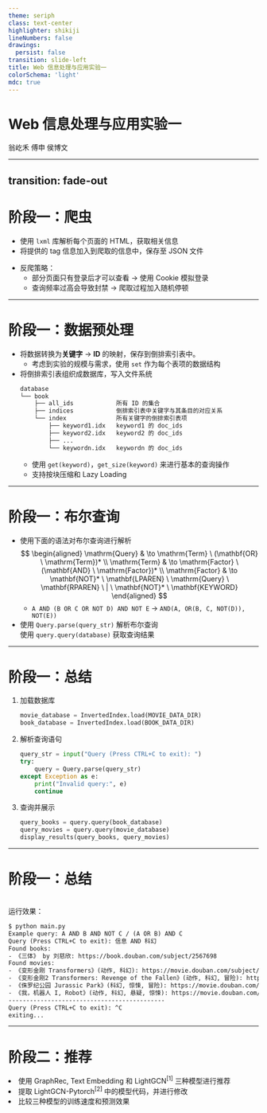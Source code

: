 ```yaml
---
theme: seriph
class: text-center
highlighter: shikiji
lineNumbers: false
drawings:
  persist: false
transition: slide-left
title: Web 信息处理与应用实验一
colorSchema: 'light'
mdc: true
---
```


# Web 信息处理与应用实验一

翁屹禾 傅申 侯博文

<!--
The last comment block of each slide will be treated as slide notes. It will be visible and editable in Presenter Mode along with the slide. [Read more in the docs](https://sli.dev/guide/syntax.html#notes)
-->

---
transition: fade-out
---

# 阶段一：爬虫

<v-click>

- 使用 `lxml` 库解析每个页面的 HTML，获取相关信息
- 将提供的 tag 信息加入到爬取的信息中，保存至 JSON 文件

</v-click>
<v-click>

- 反爬策略：
    - 部分页面只有登录后才可以查看 $\to$ 使用 Cookie 模拟登录
    - 查询频率过高会导致封禁 $\to$ 爬取过程加入随机停顿

</v-click>

---

# 阶段一：数据预处理

<v-clicks depth="1">

- 将数据转换为**关键字** $\to$ **ID** 的映射，保存到倒排索引表中。
    - 考虑到实验的规模与需求，使用 `set` 作为每个表项的数据结构
- 将倒排索引表组织成数据库，写入文件系统
    ```txt
    database
    └── book
        ├── all_ids            所有 ID 的集合
        ├── indices            倒排索引表中关键字与其条目的对应关系
        └── index              所有关键字的倒排索引表项
            ├── keyword1.idx   keyword1 的 doc_ids
            ├── keyword2.idx   keyword2 的 doc_ids
            ├── ...
            └── keywordn.idx   keywordn 的 doc_ids
    ```
    - 使用 `get(keyword)`，`get_size(keyword)` 来进行基本的查询操作
    - 支持按块压缩和 Lazy Loading

</v-clicks>

---

# 阶段一：布尔查询

<v-clicks depth="1">

- 使用下面的语法对布尔查询进行解析
    $$
    \begin{aligned}
        \mathrm{Query}  & \to \mathrm{Term} \  (\mathbf{OR} \  \mathrm{Term})* \\
        \mathrm{Term}   & \to \mathrm{Factor} \  (\mathbf{AND} \  \mathrm{Factor})* \\
        \mathrm{Factor} & \to \mathbf{NOT}* \  \mathbf{LPAREN} \  \mathrm{Query} \  \mathbf{RPAREN} \  | \  \mathbf{NOT}* \  \mathbf{KEYWORD}
    \end{aligned}
    $$
    - `A AND (B OR C OR NOT D) AND NOT E` $\to$ `AND(A, OR(B, C, NOT(D)), NOT(E))`
- 使用 `Query.parse(query_str)` 解析布尔查询 <br>
  使用 `query.query(database)` 获取查询结果

</v-clicks>

---

# 阶段一：总结

1. 加载数据库
    ```python
    movie_database = InvertedIndex.load(MOVIE_DATA_DIR)
    book_database = InvertedIndex.load(BOOK_DATA_DIR)
    ```
2. 解析查询语句
    ```python
    query_str = input("Query (Press CTRL+C to exit): ")
    try:
        query = Query.parse(query_str)
    except Exception as e:
        print("Invalid query:", e)
        continue
    ```
3. 查询并展示
    ```python
    query_books = query.query(book_database)
    query_movies = query.query(movie_database)
    display_results(query_books, query_movies)
    ```
---

# 阶段一：总结
\
运行效果：

```txt {1|1-3|1-11|1-13}
$ python main.py
Example query: A AND B AND NOT C / (A OR B) AND C
Query (Press CTRL+C to exit): 信息 AND 科幻
Found books:
- 《三体》 by 刘慈欣: https://book.douban.com/subject/2567698
Found movies:
- 《变形金刚 Transformers》(动作, 科幻): https://movie.douban.com/subject/1794171
- 《变形金刚2 Transformers: Revenge of the Fallen》(动作, 科幻, 冒险): https://movie.douban.com/subject/2146991
- 《侏罗纪公园 Jurassic Park》(科幻, 惊悚, 冒险): https://movie.douban.com/subject/1292523
- 《我，机器人 I, Robot》(动作, 科幻, 悬疑, 惊悚): https://movie.douban.com/subject/1308843
--------------------------------------------
Query (Press CTRL+C to exit): ^C
exiting...
```

---

# 阶段二：推荐

<div style="display: flex; justify-content: space-between; flex-direction: column; height: 90%;">

<div>
<li>
    使用 GraphRec, Text Embedding 和 LightGCN<sup>[1]</sup> 三种模型进行推荐
    <li>
        提取 LightGCN-Pytorch<sup>[2]</sup> 中的模型代码，并进行修改
    </li>
</li>
<li>比较三种模型的训练速度和预测效果</li>
</div>


<!-- refs --->
<div style="font-size: 8pt;">
<hr color="black"/>

\[1\] [https://arxiv.org/abs/2002.02126](https://arxiv.org/abs/2002.02126) <br>
\[2\] [https://github.com/gusye1234/LightGCN-PyTorch](https://github.com/gusye1234/LightGCN-PyTorch)

</div>
</div>

---
layout: center
---

# Thanks
